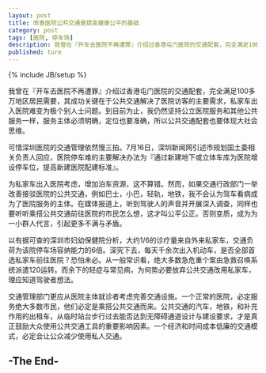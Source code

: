 ```yaml
---
layout: post
title: 改善医院公共交通是提高健康公平的基础
category: post
tags: [医院, 停车场]
description: 我曾在『开车去医院不再遭罪』介绍过香港屯门医院的交通配套，完全满足100多万地区居民需要，其成功关键在于公共交通解决了医院访客的主要需求，私家车出入医院难变为极个别人士问题。到目前为止，我仍然坚持公立医院服务和其他公共服务一样，服务主体必须明确，定位也要准确，所以公共交通配套也要体现大社会思维。
published: ture
---
```

{% include JB/setup %}

我曾在『开车去医院不再遭罪』介绍过香港屯门医院的交通配套，完全满足100多万地区居民需要，其成功关键在于公共交通解决了医院访客的主要需求，私家车出入医院难变为极个别人士问题。到目前为止，我仍然坚持公立医院服务和其他公共服务一样，服务主体必须明确，定位也要准确，所以公共交通配套也要体现大社会思维。

可惜深圳医院的交通管理依然慢三拍。7月16日，深圳新闻网引述市规划国土委相关负责人回应，医院停车难的主要解决办法为『通过新建地下或立体车库为医院增设停车位，提高新建医院配建标准』。

为私家车出入医院考虑，增加泊车资源，这不算错。然而，如果交通行政部门一举改善接驳医院的公共交通，例如巴士，小巴，轻轨，地铁，我不会认为驾车看病成为了医院服务的主体。在媒体报道上，听到驾驶人的声音并开展深入调查，同样也要听听乘搭公共交通前往医院的市民怎么想，这才叫公平公正。否则变质，成为为一小群人代言，引起更多不满与矛盾。

以有据可查的深圳市妇幼保健院分析，大约1/6的诊疗量来自外来私家车，交通负荷为该院停车场容纳能力的6倍。深究下去，每天千余次出入机动车，是否全部首选私家车前往医院？恐怕未必。从一般常识看，绝大多数急危重个案由急救召唤系统派遣120运转。而余下的轻症与常见病，为何势必要放弃公共交通改用私家车，理应知道驾驶者想法。

交通管理部门更应从医院主体就诊者考虑完善交通设施。一个正常的医院，必定服务绝大多数市民，他们必定是乘搭公共交通而来。公共交通的汽车，地铁，和补充作用的出租车，从临时站台步行过去能否达到无障碍通道设计与建设要求，才是真正鼓励大众使用公共交通工具的重要影响因素。一个经济和时间成本低廉的交通模式，必定会让公众减少使用私人交通。

-The End-
------

